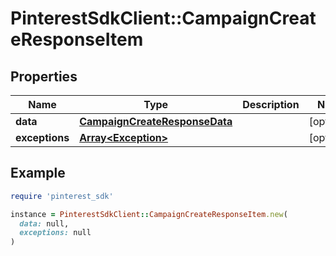 # PinterestSdkClient::CampaignCreateResponseItem

## Properties

| Name | Type | Description | Notes |
| ---- | ---- | ----------- | ----- |
| **data** | [**CampaignCreateResponseData**](CampaignCreateResponseData.md) |  | [optional] |
| **exceptions** | [**Array&lt;Exception&gt;**](Exception.md) |  | [optional] |

## Example

```ruby
require 'pinterest_sdk'

instance = PinterestSdkClient::CampaignCreateResponseItem.new(
  data: null,
  exceptions: null
)
```

